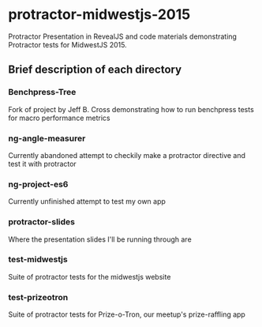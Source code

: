 # protractor-midwestjs-2015
Protractor Presentation in RevealJS and code materials demonstrating Protractor tests for MidwestJS 2015. 

## Brief description of each directory

### Benchpress-Tree
Fork of project by Jeff B. Cross demonstrating how to run benchpress tests for macro performance metrics

### ng-angle-measurer
Currently abandoned attempt to checkily make a protractor directive and test it with protractor

### ng-project-es6
Currently unfinished attempt to test my own app

### protractor-slides
Where the presentation slides I'll be running through are

### test-midwestjs
Suite of protractor tests for the midwestjs website

### test-prizeotron
Suite of protractor tests for Prize-o-Tron, our meetup's prize-raffling app

 
